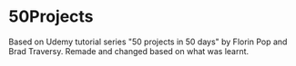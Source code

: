 # 50Projects

Based on Udemy tutorial series "50 projects in 50 days" by Florin Pop and Brad Traversy.
Remade and changed based on what was learnt.
